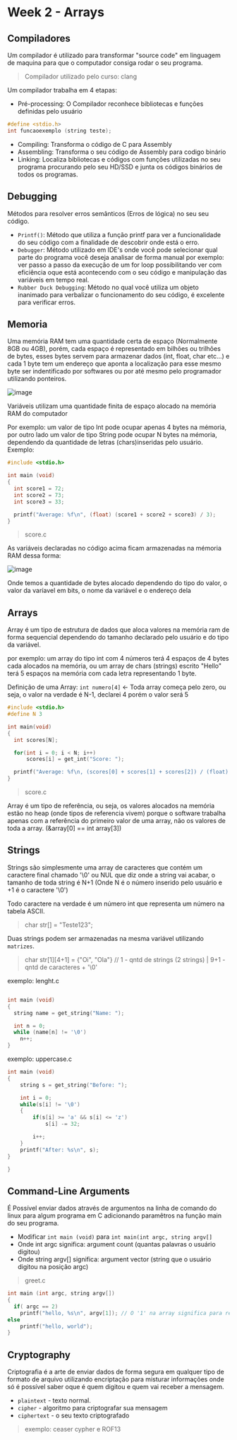 # Week 2 - Arrays

## Compiladores
Um compilador é utilizado para transformar "source code" em linguagem de maquina para que o computador consiga rodar o seu programa.
> Compilador utilizado pelo curso: clang


Um compilador trabalha em 4 etapas:
- Pré-processing: O Compilador reconhece bibliotecas e funções definidas pelo usuário
```c
#define <stdio.h>
int funcaoexemplo (string teste);
```
- Compiling: Transforma o código de C para Assembly
- Assembling: Transforma o seu código de Assembly para codigo binário
- Linking: Localiza bibliotecas e códigos com funções utilizadas no seu programa procurando pelo seu HD/SSD e junta os códigos binários de todos os programas.

## Debugging
Métodos para resolver erros semânticos (Erros de lógica) no seu seu código.
- `Printf()`: Método que utiliza a função printf para ver a funcionalidade do seu código com a finalidade
de descobrir onde está o erro.
- `Debugger`: Método utilizado em IDE's onde você pode selecionar qual parte do programa você deseja analisar de forma manual
por exemplo: ver passo a passo da execução de um for loop possibilitando ver com eficiência oque está acontecendo com o seu código
e manipulação das variáveis em tempo real.
- `Rubber Duck Debugging`: Método no qual você utiliza um objeto inanimado para verbalizar o funcionamento do seu código, é excelente para
verificar erros.

## Memoria
Uma memória RAM tem uma quantidade certa de espaço (Normalmente 8GB ou 4GB), porém, cada espaço é representado em bilhões ou trilhões de bytes, esses bytes servem para armazenar dados (int, float, char etc...) e cada 1 byte tem um endereço que aponta a localização para esse mesmo byte ser indentificado por softwares ou por até mesmo pelo programador utilizando ponteiros.

![image](https://github.com/henrique559/CS50x-2024/assets/145483144/b4bf3dbe-288e-42cc-90d3-5e0f12d598bc)

Variáveis utilizam uma quantidade finita de espaço alocado na memória RAM do computador

Por exemplo: um valor de tipo Int pode ocupar apenas 4 bytes na mémoria, por outro lado um valor de tipo String pode ocupar N bytes na mémoria, dependendo da quantidade de letras (chars)inseridas pelo usuário.
Exemplo:
```c
#include <stdio.h>

int main (void)
{
  int score1 = 72;
  int score2 = 73;
  int score3 = 33;

  printf("Average: %f\n", (float) (score1 + score2 + score3) / 3);
} 
```
> score.c

As variáveis declaradas no código acima ficam armazenadas na mémoria RAM dessa forma:

![image](https://github.com/henrique559/CS50x-2024/assets/145483144/22bd470a-e68d-4b89-9ecb-ee5c106c1ff7)

Onde temos a quantidade de bytes alocado dependendo do tipo do valor, o valor da varíavel em bits, o nome da variável e o endereço dela


## Arrays

Array é um tipo de estrutura de dados que aloca valores na memória ram de forma sequencial dependendo do tamanho declarado pelo usuário e do tipo da variável. 

por exemplo: um array do tipo int com 4 números terá 4 espaços de 4 bytes cada alocados na memória, ou um array de chars (strings) escrito "Hello" terá 5 espaços na memória com cada letra representando 1 byte.

Definição de uma Array: `int numero[4]` <- Toda array começa pelo zero, ou seja, o valor na verdade é N-1, declarei 4 porém o valor será 5
```c
#include <stdio.h>
#define N 3

int main(void)
{
  int scores[N];

  for(int i = 0; i < N; i++)
      scores[i] = get_int("Score: ");

  printf("Average: %f\n, (scores[0] + scores[1] + scores[2]) / (float) N);
}
```
> score.c

Array é um tipo de referência, ou seja, os valores alocados na memória estão no heap (onde tipos de referencia vivem) porque o software trabalha apenas com a referência do primeiro valor de uma array, não os valores de toda a array.
(&array[0] == int array[3])

## Strings

Strings são simplesmente uma array de caracteres que contém um caractere final chamado '\0' ou NUL que diz onde a string vai acabar, o tamanho de toda string é N+1 (Onde N é o número inserido pelo usuário e +1 é o caractere '\0')

Todo caractere na verdade é um número int que representa um número na tabela ASCII.
> char str[] = "Teste123";

Duas strings podem ser armazenadas na mesma variável utilizando `matrizes`.

> char str[1\][4+1\] = {"Oi", "Ola"} // 1 - qntd de strings (2 strings) | 9+1 - qntd de caracteres + '\0'

exemplo: lenght.c 
```c

int main (void)
{
  string name = get_string("Name: ");

  int n = 0;
  while (name[n] != '\0')
    n++;
}

```

exemplo: uppercase.c

```c
int main (void)
{
    string s = get_string("Before: ");

    int i = 0;
    while(s[i] != '\0')
    {
        if(s[i] >= 'a' && s[i] <= 'z')
            s[i] -= 32;

        i++;
    }
    printf("After: %s\n", s);
}

}
```

## Command-Line Arguments

É Possível enviar dados através de argumentos na linha de comando do linux para algum programa em C adicionando paramêtros na 
função main do seu programa.
- Modificar `int main (void)` para `int main(int argc, string argv[]`
- Onde int argc significa: argument count (quantas palavras o usuário digitou)
- Onde string argv[] significa: argument vector (string que o usuário digitou na posição argc)

>greet.c
```c
int main (int argc, string argv[])
{
  if( argc == 2)
    printf("hello, %s\n", argv[1]); // O '1' na array significa para retornar o segundo valor inserido na linha de comando (seu nome)
else
    printf("hello, world");
}
```

## Cryptography

Criptografia é a arte de enviar dados de forma segura em qualquer tipo de formato de arquivo utilizando encriptação para
misturar informações onde só é possível saber oque é quem digitou e quem vai receber a mensagem.
- `plaintext` - texto normal.
- `cipher` - algoritmo para criptografar sua mensagem
- `ciphertext` - o seu texto criptografado

> exemplo: ceaser cypher e ROF13
